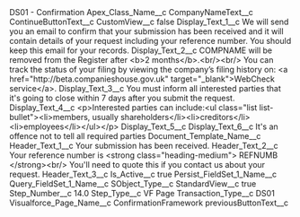 <?xml version="1.0" encoding="UTF-8"?>
<CustomMetadata xmlns="http://soap.sforce.com/2006/04/metadata" xmlns:xsi="http://www.w3.org/2001/XMLSchema-instance" xmlns:xsd="http://www.w3.org/2001/XMLSchema">
    <label>DS01 - Confirmation</label>
    <values>
        <field>Apex_Class_Name__c</field>
        <value xsi:nil="true"/>
    </values>
    <values>
        <field>CompanyNameText__c</field>
        <value xsi:nil="true"/>
    </values>
    <values>
        <field>ContinueButtonText__c</field>
        <value xsi:nil="true"/>
    </values>
    <values>
        <field>CustomView__c</field>
        <value xsi:type="xsd:boolean">false</value>
    </values>
    <values>
        <field>Display_Text_1__c</field>
        <value xsi:type="xsd:string">We will send you an email to confirm that your submission has been received and it will contain details of your request including your reference number. You should keep this email for your records.</value>
    </values>
    <values>
        <field>Display_Text_2__c</field>
        <value xsi:type="xsd:string">COMPNAME will be removed from the Register after &lt;b&gt;2 months&lt;/b&gt;.&lt;br/&gt;&lt;br/&gt;
You can track the status of your filing by viewing the company’s filing history on: &lt;a href=&quot;http://beta.companieshouse.gov.uk&quot; target=&quot;_blank&quot;&gt;WebCheck service&lt;/a&gt;.</value>
    </values>
    <values>
        <field>Display_Text_3__c</field>
        <value xsi:type="xsd:string">You must inform all interested parties that it&apos;s going to close within 7 days after you submit the request.</value>
    </values>
    <values>
        <field>Display_Text_4__c</field>
        <value xsi:type="xsd:string">&lt;p&gt;Interested parties can include:&lt;ul class=&quot;list list-bullet&quot;&gt;&lt;li&gt;members, usually shareholders&lt;/li&gt;&lt;li&gt;creditors&lt;/li&gt;&lt;li&gt;employees&lt;/li&gt;&lt;/ul&gt;&lt;/p&gt;</value>
    </values>
    <values>
        <field>Display_Text_5__c</field>
        <value xsi:nil="true"/>
    </values>
    <values>
        <field>Display_Text_6__c</field>
        <value xsi:type="xsd:string">It&apos;s an offence not to tell all required parties</value>
    </values>
    <values>
        <field>Document_Template_Name__c</field>
        <value xsi:nil="true"/>
    </values>
    <values>
        <field>Header_Text_1__c</field>
        <value xsi:type="xsd:string">Your submission has been received.</value>
    </values>
    <values>
        <field>Header_Text_2__c</field>
        <value xsi:type="xsd:string">Your reference number is &lt;strong class=&quot;heading-medium&quot;&gt;
REFNUMB &lt;/strong&gt;&lt;br/&gt;
You&apos;ll need to quote this if you contact us about your request.</value>
    </values>
    <values>
        <field>Header_Text_3__c</field>
        <value xsi:nil="true"/>
    </values>
    <values>
        <field>Is_Active__c</field>
        <value xsi:type="xsd:boolean">true</value>
    </values>
    <values>
        <field>Persist_FieldSet_1_Name__c</field>
        <value xsi:nil="true"/>
    </values>
    <values>
        <field>Query_FieldSet_1_Name__c</field>
        <value xsi:nil="true"/>
    </values>
    <values>
        <field>SObject_Type__c</field>
        <value xsi:nil="true"/>
    </values>
    <values>
        <field>StandardView__c</field>
        <value xsi:type="xsd:boolean">true</value>
    </values>
    <values>
        <field>Step_Number__c</field>
        <value xsi:type="xsd:double">14.0</value>
    </values>
    <values>
        <field>Step_Type__c</field>
        <value xsi:type="xsd:string">VF Page</value>
    </values>
    <values>
        <field>Transaction_Type__c</field>
        <value xsi:type="xsd:string">DS01</value>
    </values>
    <values>
        <field>Visualforce_Page_Name__c</field>
        <value xsi:type="xsd:string">ConfirmationFramework</value>
    </values>
    <values>
        <field>previousButtonText__c</field>
        <value xsi:nil="true"/>
    </values>
</CustomMetadata>
